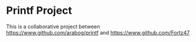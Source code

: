 # Printf Project
This is a collaborative project between https://www.github.com/arabog/printf and https://www.github.com/Fortz47
